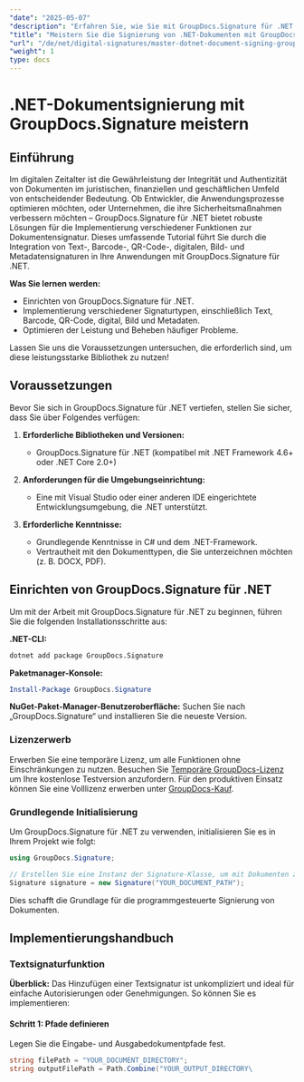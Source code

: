 ```yaml
---
"date": "2025-05-07"
"description": "Erfahren Sie, wie Sie mit GroupDocs.Signature für .NET verschiedene digitale Signaturen integrieren. Verbessern Sie die Dokumentensicherheit und optimieren Sie Prozesse effizient."
"title": "Meistern Sie die Signierung von .NET-Dokumenten mit GroupDocs.Signature für sichere digitale Signaturen"
"url": "/de/net/digital-signatures/master-dotnet-document-signing-groupdocs-signature/"
"weight": 1
type: docs
---
```

# .NET-Dokumentsignierung mit GroupDocs.Signature meistern

## Einführung

Im digitalen Zeitalter ist die Gewährleistung der Integrität und Authentizität von Dokumenten im juristischen, finanziellen und geschäftlichen Umfeld von entscheidender Bedeutung. Ob Entwickler, die Anwendungsprozesse optimieren möchten, oder Unternehmen, die ihre Sicherheitsmaßnahmen verbessern möchten – GroupDocs.Signature für .NET bietet robuste Lösungen für die Implementierung verschiedener Funktionen zur Dokumentensignatur. Dieses umfassende Tutorial führt Sie durch die Integration von Text-, Barcode-, QR-Code-, digitalen, Bild- und Metadatensignaturen in Ihre Anwendungen mit GroupDocs.Signature für .NET.

**Was Sie lernen werden:**
- Einrichten von GroupDocs.Signature für .NET.
- Implementierung verschiedener Signaturtypen, einschließlich Text, Barcode, QR-Code, digital, Bild und Metadaten.
- Optimieren der Leistung und Beheben häufiger Probleme.

Lassen Sie uns die Voraussetzungen untersuchen, die erforderlich sind, um diese leistungsstarke Bibliothek zu nutzen!

## Voraussetzungen

Bevor Sie sich in GroupDocs.Signature für .NET vertiefen, stellen Sie sicher, dass Sie über Folgendes verfügen:

1. **Erforderliche Bibliotheken und Versionen:**
   - GroupDocs.Signature für .NET (kompatibel mit .NET Framework 4.6+ oder .NET Core 2.0+)

2. **Anforderungen für die Umgebungseinrichtung:**
   - Eine mit Visual Studio oder einer anderen IDE eingerichtete Entwicklungsumgebung, die .NET unterstützt.

3. **Erforderliche Kenntnisse:**
   - Grundlegende Kenntnisse in C# und dem .NET-Framework.
   - Vertrautheit mit den Dokumenttypen, die Sie unterzeichnen möchten (z. B. DOCX, PDF).

## Einrichten von GroupDocs.Signature für .NET

Um mit der Arbeit mit GroupDocs.Signature für .NET zu beginnen, führen Sie die folgenden Installationsschritte aus:

**.NET-CLI:**
```bash
dotnet add package GroupDocs.Signature
```

**Paketmanager-Konsole:**
```powershell
Install-Package GroupDocs.Signature
```

**NuGet-Paket-Manager-Benutzeroberfläche:**
Suchen Sie nach „GroupDocs.Signature“ und installieren Sie die neueste Version.

### Lizenzerwerb

Erwerben Sie eine temporäre Lizenz, um alle Funktionen ohne Einschränkungen zu nutzen. Besuchen Sie [Temporäre GroupDocs-Lizenz](https://purchase.groupdocs.com/temporary-license/) um Ihre kostenlose Testversion anzufordern. Für den produktiven Einsatz können Sie eine Volllizenz erwerben unter [GroupDocs-Kauf](https://purchase.groupdocs.com/buy).

### Grundlegende Initialisierung

Um GroupDocs.Signature für .NET zu verwenden, initialisieren Sie es in Ihrem Projekt wie folgt:

```csharp
using GroupDocs.Signature;

// Erstellen Sie eine Instanz der Signature-Klasse, um mit Dokumenten zu arbeiten
Signature signature = new Signature("YOUR_DOCUMENT_PATH");
```

Dies schafft die Grundlage für die programmgesteuerte Signierung von Dokumenten.

## Implementierungshandbuch

### Textsignaturfunktion

**Überblick:**
Das Hinzufügen einer Textsignatur ist unkompliziert und ideal für einfache Autorisierungen oder Genehmigungen. So können Sie es implementieren:

#### Schritt 1: Pfade definieren
Legen Sie die Eingabe- und Ausgabedokumentpfade fest.

```csharp
string filePath = "YOUR_DOCUMENT_DIRECTORY";
string outputFilePath = Path.Combine("YOUR_OUTPUT_DIRECTORY\